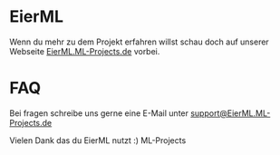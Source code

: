 # EierML
Wenn du mehr zu dem Projekt erfahren willst schau doch auf unserer Webseite [EierML.ML-Projects.de](eierml.ml-projekts.de) vorbei.

# FAQ
Bei fragen schreibe uns gerne eine E-Mail unter [support@EierML.ML-Projects.de](mailto:support@eierml.ml-projects.de)

Vielen Dank das du EierML nutzt :)
ML-Projects
